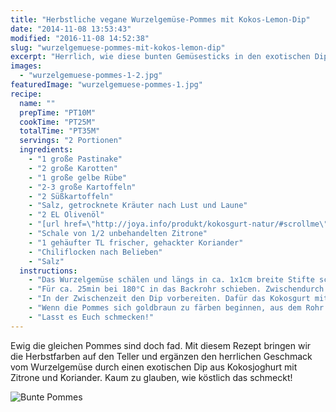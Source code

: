 ```yaml
---
title: "Herbstliche vegane Wurzelgemüse-Pommes mit Kokos-Lemon-Dip"
date: "2014-11-08 13:53:43"
modified: "2016-11-08 14:52:38"
slug: "wurzelgemuese-pommes-mit-kokos-lemon-dip"
excerpt: "Herrlich, wie diese bunten Gemüsesticks in den exotischen Dip getaucht die Geschmacksknospen zum Singen bringen."
images:
  - "wurzelgemuese-pommes-1-2.jpg"
featuredImage: "wurzelgemuese-pommes-1.jpg"
recipe:
  name: ""
  prepTime: "PT10M"
  cookTime: "PT25M"
  totalTime: "PT35M"
  servings: "2 Portionen"
  ingredients:
    - "1 große Pastinake"
    - "2 große Karotten"
    - "1 große gelbe Rübe"
    - "2-3 große Kartoffeln"
    - "2 Süßkartoffeln"
    - "Salz, getrocknete Kräuter nach Lust und Laune"
    - "2 EL Olivenöl"
    - "[url href=\"http://joya.info/produkt/kokosgurt-natur/#scrollme\" target=\"_blank\"]1 Becher Kokosgurt Natur von Joya[/url]"
    - "Schale von 1/2 unbehandelten Zitrone"
    - "1 gehäufter TL frischer, gehackter Koriander"
    - "Chiliflocken nach Belieben"
    - "Salz"
  instructions:
    - "Das Wurzelgemüse schälen und längs in ca. 1x1cm breite Stifte schneiden. Auf ein Backblech geben, mit Salz, Kräutern und Olivenöl gut durchmischen."
    - "Für ca. 25min bei 180°C in das Backrohr schieben. Zwischendurch wenden."
    - "In der Zwischenzeit den Dip vorbereiten. Dafür das Kokosgurt mit der Zitronenschale und dem Koriander glatt rühren. Mit Salz und Chiliflocken abschmecken."
    - "Wenn die Pommes sich goldbraun zu färben beginnen, aus dem Rohr nehmen und mit dem Dip servieren."
    - "Lasst es Euch schmecken!"
---
```


Ewig die gleichen Pommes sind doch fad. Mit diesem Rezept bringen wir die Herbstfarben auf den Teller und ergänzen den herrlichen Geschmack vom Wurzelgemüse durch einen exotischen Dip aus Kokosjoghurt mit Zitrone und Koriander. Kaum zu glauben, wie köstlich das schmeckt!

![Bunte Pommes](https://www.veganblatt.com/i/wurzelgemuese-pommes-1-2.jpg)